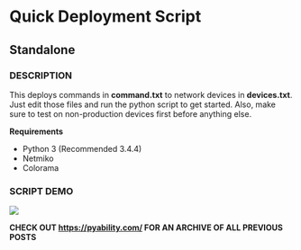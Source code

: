 # Quick Deployment Script
## Standalone

### DESCRIPTION
This deploys commands in **command.txt** to network devices in **devices.txt**.
Just edit those files and run the python script to get started.
Also, make sure to test on non-production devices first before anything else.

**Requirements**
- Python 3 (Recommended 3.4.4)
- Netmiko
- Colorama

### SCRIPT DEMO
![](https://i.imgur.com/gVQ6N5T.gif)

**CHECK OUT https://pyability.com/ FOR AN ARCHIVE OF ALL PREVIOUS POSTS**